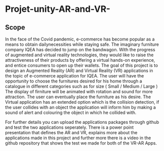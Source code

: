 # Projet-unity-AR-and-VR-
## Scope
In the face of the Covid pandemic, e-commerce has become popular as a means to obtain dailynecessities while staying safe. The imaginary furniture company IQEA has decided to jump on the bandwagon. With the progress of augmented and virtual reality technologies, they would like to raise the attractiveness of their products by offering a virtual hands-on experience, and entice consumers to open up their wallets.
The goal of this project is to design an Augmented Reality (AR) and Virtual Reality (VR) applications in the topic of e-commerce application for IQEA.
The user will have the opportunity to choose the furnitures desired for his home through a catalogue in different categories such as for size ( Small / Medium / Large ) 
The display of firniture will be animated with rotation and sound for more attraction.
The user can eventually place the furniture as his desire.
The Virtual application has an extended option which is the collision detection, if the user collides with an object the application will inform him by making a sound of alert and colouring the object in which he collided with.

For further details you can upload the applications packages through github and test the two applications seperately. 
There is a power point presentation that defines the AR and VR, explains more about the applications made in this project and further more there is a video in the github repository that shows the test we made for both of the VR-AR Apps.
